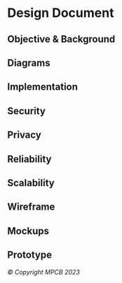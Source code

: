 # Design Document

## Objective & Background

## Diagrams

## Implementation

## Security

## Privacy

## Reliability

## Scalability

## Wireframe

## Mockups

## Prototype

*© Copyright MPCB 2023*